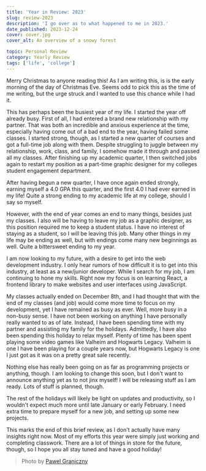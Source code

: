 ```yaml
---
title: 'Year in Review: 2023'
slug: review-2023
description: 'I go over as to what happened to me in 2023.'
date_published: 2023-12-24
cover: cover.jpg
cover_alt: An overview of a snowy forest

topic: Personal Review
category: Yearly Review
tags: ['life', 'college']
---
```


Merry Christmas to anyone reading this! As I am writing this, is is the early morning of the day of Christmas Eve. Seems odd to pick this as the time of me writing, but the urge struck and I wanted to use this chance while I had it.

This has perhaps been the busiest year of my life. I started the year off already busy. First of all, I had entered a brand new relationship with my partner. That was both an incredible and anxious experience at the time, especially having come out of a bad end to the year, having failed some classes. I started strong, though, as I started a new quarter of courses and got a full-time job along with them. Despite struggling to juggle between my relationship, work, class, and family, I somehow made it through and passed all my classes. After finishing up my academic quarter, I then switched jobs again to restart my position as a part-time graphic designer for my colleges student engagement department.

After having begun a new quarter, I have once again ended strongly, earning myself a 4.0 GPA this quarter, and the first 4.0 I had ever earned in my life! Quite a strong ending to my academic life at my college, should I say so myself.

However, with the end of year comes an end to many things, besides just my classes. I also will be having to leave my job as a graphic designer, as this position required me to keep a student status. I have no interest of staying as a student, so I will be leaving this job. Many other things in my life may be ending as well, but with endings come many new beginnings as well. Quite a bittersweet ending to my year.

I am now looking to my future, with a desire to get into the web development industry. I only hear rumors of how difficult it is to get into this industry, at least as a new/junior developer. While I search for my job, I am continuing to hone my skills. Right now my focus is on learning React, a frontend library to make websites and user interfaces using JavaScript.

My classes actually ended on December 8th, and I had thought that with the end of my classes (and job) would come more time to focus on my development, yet I have remained as busy as ever. Well, more busy in a non-busy sense. I have not been working on anything I have personally really wanted to as of late. Instead, I have been spending time with my partner and assisting my family for the holidays. Admittedly, I have also been spending this holiday to relax myself. Plenty of time has been spent playing some video games like Valheim and Hogwarts Legacy. Valheim is one I have been playing for a couple years now, but Hogwarts Legacy is one I just got as it was on a pretty great sale recently.

Nothing else has really been going on as far as programming projects or anything, though. I am looking to change this soon, but I don't want to announce anything yet as to not jinx myself! I will be releasing stuff as I am ready. Lots of stuff is planned, though.

The rest of the holidays will likely be light on updates and productivity, so I wouldn't expect much more until late January or early February. I need extra time to prepare myself for a new job, and setting up some new projects.

This marks the end of this brief review, as I don't actually have many insights right now. Most of my efforts this year were simply just working and completing classwork. There are a lot of things in store for the future, though, so I hope you all stay tuned and have a good holiday!

> Photo by [Pawel Graniczny](https://www.pexels.com/photo/trail-in-woods-in-winter-19522925/)
